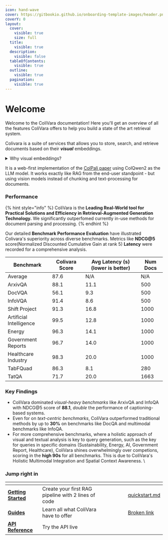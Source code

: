 ```yaml
---
icon: hand-wave
cover: https://gitbookio.github.io/onboarding-template-images/header.png
coverY: 0
layout:
  cover:
    visible: true
    size: full
  title:
    visible: true
  description:
    visible: false
  tableOfContents:
    visible: true
  outline:
    visible: true
  pagination:
    visible: true
---
```


# Welcome

Welcome to the ColiVara documentation! Here you'll get an overview of all the features ColiVara offers to help you build a state of the art retrieval system.

Colivara is a suite of services that allows you to store, search, and retrieve documents based on their _**visual**_ embeddings.

<details>

<summary>Why visual embeddings?</summary>

Documents are visually rich structures that convey information through text, as well as tables, figures, page layouts, and charts. While legacy document retrieval systems exhibit good performance on query-to-text matching, they struggle to pass visual cues efficiently to large language models, hindering their performance on practical document retrieval applications such as Retrieval Augmented Generation.

</details>

It is a web-first implementation of the [ColPali paper](https://arxiv.org/abs/2407.01449) using ColQwen2 as the LLM model. It works exactly like RAG from the end-user standpoint - but using vision models instead of chunking and text-processing for documents.

### Performance

{% hint style="info" %}
ColiVara is the **Leading Real-World tool for Practical Solutions and Efficiency in Retrieval-Augmented Generation Technology.** We significantly outperfomed currently in-use methods for document parsing and processing.&#x20;
{% endhint %}

Our detailed **Benchmark Performance  Evaluation** have illustrated Colivara's superiority across diverse benchmarks. Metrics like **NDCG@5** score(Normalized Discounted Cumulative Gain at rank 5) **Latency** were recorded for a comprehensive analysis.

| Benchmark               | Colivara Score | Avg Latency (s) (lower is better) | Num Docs |
| ----------------------- | -------------- | --------------------------------- | -------- |
| Average                 | 87.6           | N/A                               | N/A      |
| ArxivQA                 | 88.1           | 11.1                              | 500      |
| DocVQA                  | 56.1           | 9.3                               | 500      |
| InfoVQA                 | 91.4           | 8.6                               | 500      |
| Shift Project           | 91.3           | 16.8                              | 1000     |
| Artificial Intelligence | 99.5           | 12.8                              | 1000     |
| Energy                  | 96.3           | 14.1                              | 1000     |
| Government Reports      | 96.7           | 14.0                              | 1000     |
| Healthcare Industry     | 98.3           | 20.0                              | 1000     |
| TabFQuad                | 86.3           | 8.1                               | 280      |
| TatQA                   | 71.7           | 20.0                              | 1663     |

### **Key Findings**

* ColiVara dominated _visual-heavy benchmarks_ like ArxivQA and InfoQA with NDCG@5 score of **88.1**, _double_ the performance of captioning-based systems.
* Even for on _text-centric benchmarks_, ColiVara outperformed traditional methods by up to **30%** on  benchmarks like DocQA and multimodal benchmarks like InfoQA.
* For more comprehensive benchmarks, where a holistic approach of visual and textual analysis is key to query generation, such as the key for queries in specific domains (Sustainability, Energy, AI, Government Report, Healthcare), ColiVara shines overwhelmingly over competions, scoring in the **high 90s** for all benchmarks. This is due to ColiVara's Holistic Multimodal Integration and Spatial Context Awareness. \


### Jump right in

<table data-view="cards"><thead><tr><th></th><th></th><th></th><th></th><th data-card-target data-type="content-ref"></th><th data-hidden data-card-cover data-type="files"></th><th data-hidden></th><th data-hidden data-type="content-ref"></th></tr></thead><tbody><tr><td><a href="getting-started/quickstart.md"><strong>Getting Started</strong></a></td><td>Create your first RAG pipeline with 2 lines of code</td><td></td><td></td><td></td><td></td><td></td><td><a href="getting-started/quickstart.md">quickstart.md</a></td></tr><tr><td><a href="broken-reference"><strong>Guides</strong></a></td><td>Learn all what ColiVara have to offer</td><td></td><td></td><td></td><td></td><td></td><td><a href="broken-reference">Broken link</a></td></tr><tr><td><a href="guide/api-reference.md"><strong>API Reference</strong></a></td><td>Try the API live</td><td></td><td></td><td></td><td></td><td></td><td></td></tr></tbody></table>
